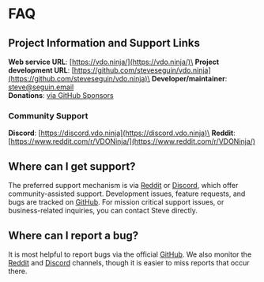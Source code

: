 # FAQ

## Project Information and Support Links

**Web service URL**: [https://vdo.ninja/](https://vdo.ninja/)\
**Project development URL**: [https://github.com/steveseguin/vdo.ninja](https://github.com/steveseguin/vdo.ninja)\
**Developer/maintainer**: [steve@seguin.email](mailto:steve@seguin.email)\
**Donations**: [via GitHub Sponsors](https://github.com/steveseguin/obsninja/wiki/Sponsor-%E2%9D%A4)

### Community Support

**Discord**: [https://discord.vdo.ninja](https://discord.vdo.ninja)\
**Reddit**: [https://www.reddit.com/r/VDONinja/](https://www.reddit.com/r/VDONinja/)

## Where can I get support?

The preferred support mechanism is via [Reddit](https://www.reddit.com/r/VDONinja/) or [Discord](https://discord.gg/feenJm8HTa), which offer community-assisted support. Development issues, feature requests, and bugs are tracked on [GitHub](https://github.com/steveseguin/obsninja). For mission critical support issues, or business-related inquiries, you can contact Steve directly.

## Where can I report a bug?

It is most helpful to report bugs via the official [GitHub](https://github.com/steveseguin/obsninja). We also monitor the [Reddit](https://www.reddit.com/r/VDONinja/) and [Discord](https://discord.gg/qWDshMsTar) channels, though it is easier to miss reports that occur there.
